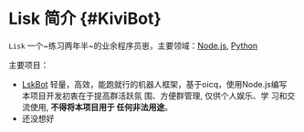 # Lisk 简介 {#KiviBot}



`Lisk` 一个~练习两年半~的业余程序员崽，主要领域：[Node.js](https://nodejs.com/), [Python](https://python.org/)

主要项目：
- [LskBot](https://github.com/Lisk809/LskBot)
          轻量，高效，能跑就行的机器人框架，基于oicq，使用Node.js编写
          本项目开发初衷在于提高群活跃氛
          围、方便群管理, 仅供个人娱乐、学
          习和交流使用, **不得将本项目用于
          任何非法用途**。
- 还没想好
